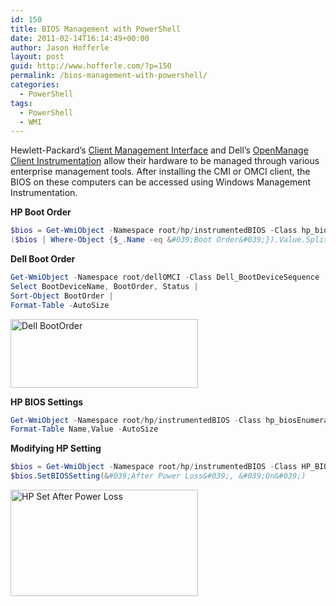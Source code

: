 ```yaml
---
id: 150
title: BIOS Management with PowerShell
date: 2011-02-14T16:14:49+00:00
author: Jason Hofferle
layout: post
guid: http://www.hofferle.com/?p=150
permalink: /bios-management-with-powershell/
categories:
  - PowerShell
tags:
  - PowerShell
  - WMI
---
```

Hewlett-Packard&#8217;s [Client Management Interface](http://h20331.www2.hp.com/Hpsub/cache/284014-0-0-225-121.html) and Dell&#8217;s [OpenManage Client Instrumentation](http://www.delltechcenter.com/page/OpenManage+Client+Instrumentation+(OMCI)) allow their hardware to be managed through various enterprise management tools. After installing the CMI or OMCI client, the BIOS on these computers can be accessed using Windows Management Instrumentation.

**HP Boot Order**

```powershell
$bios = Get-WmiObject -Namespace root/hp/instrumentedBIOS -Class hp_biosSetting
($bios | Where-Object {$_.Name -eq &#039;Boot Order&#039;}).Value.Split(&#039;,&#039;)
```

**Dell Boot Order**

```powershell
Get-WmiObject -Namespace root/dellOMCI -Class Dell_BootDeviceSequence |
Select BootDeviceName, BootOrder, Status |
Sort-Object BootOrder |
Format-Table -AutoSize
```

[<img class="alignnone size-medium wp-image-167" title="Dell_BootOrder" src="https://hofferle.com/wordpress/wp-content/uploads/2011/02/Dell_BootOrder3-300x110.png" alt="Dell BootOrder" width="300" height="110" srcset="/assets/img/Dell_BootOrder3-300x110.png 300w, /assets/img/Dell_BootOrder3.png 868w" sizes="(max-width: 300px) 100vw, 300px" />](http://hofferle.com/wordpress/wp-content/uploads/2011/02/Dell_BootOrder3.png)

**HP BIOS Settings**

```powershell
Get-WmiObject -Namespace root/hp/instrumentedBIOS -Class hp_biosEnumeration |
Format-Table Name,Value -AutoSize
```

**Modifying HP Setting**

```powershell
$bios = Get-WmiObject -Namespace root/hp/instrumentedBIOS -Class HP_BIOSSettingInterface
$bios.SetBIOSSetting(&#039;After Power Loss&#039;, &#039;On&#039;)
```

[<img class="alignnone size-medium wp-image-171" title="HP_SetAfterPowerLoss" src="https://hofferle.com/wordpress/wp-content/uploads/2011/02/HP_SetAfterPowerLoss-300x170.png" alt="HP Set After Power Loss" width="300" height="170" srcset="/assets/img/HP_SetAfterPowerLoss-300x170.png 300w, /assets/img/HP_SetAfterPowerLoss.png 988w" sizes="(max-width: 300px) 100vw, 300px" />](http://hofferle.com/wordpress/wp-content/uploads/2011/02/HP_SetAfterPowerLoss.png)